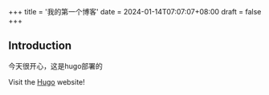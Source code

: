 +++
title = '我的第一个博客'
date = 2024-01-14T07:07:07+08:00
draft = false
+++
## Introduction

今天很开心，这是hugo部署的

Visit the [Hugo](https://gohugo.io) website!